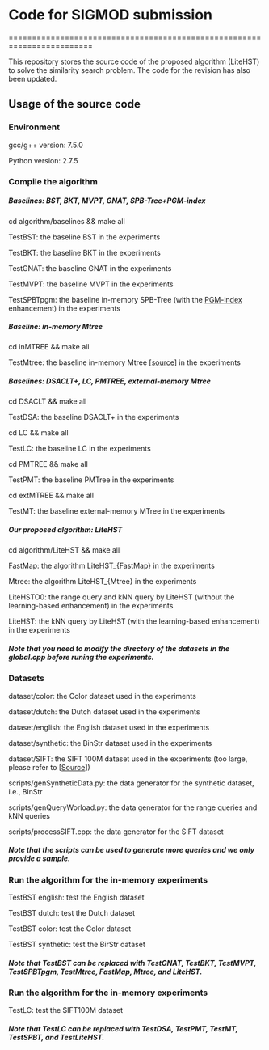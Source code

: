 # Code for SIGMOD submission
========================================================================

This repository stores the source code of the proposed algorithm (LiteHST) to solve the similarity search problem. The code for the revision has also been updated.


Usage of the source code
---------------

### Environment

gcc/g++ version: 7.5.0 

Python version: 2.7.5 

### Compile the algorithm

##### Baselines: BST, BKT, MVPT, GNAT, SPB-Tree+PGM-index

cd algorithm/baselines && make all

TestBST: the baseline BST in the experiments

TestBKT: the baseline BKT in the experiments

TestGNAT: the baseline GNAT in the experiments

TestMVPT: the baseline MVPT in the experiments

TestSPBTpgm: the baseline in-memory SPB-Tree (with the [PGM-index](https://github.com/gvinciguerra/PGM-index) enhancement) in the experiments

##### Baseline: in-memory Mtree

cd inMTREE && make all

TestMtree: the baseline in-memory Mtree [[source](https://github.com/erdavila/M-Tree)] in the experiments

##### Baselines: DSACLT+, LC, PMTREE, external-memory Mtree

cd DSACLT && make all

TestDSA: the baseline DSACLT+ in the experiments

cd LC && make all

TestLC: the baseline LC in the experiments

cd PMTREE && make all

TestPMT: the baseline PMTree in the experiments

cd extMTREE && make all

TestMT: the baseline external-memory MTree in the experiments

##### Our proposed algorithm: LiteHST

cd algorithm/LiteHST && make all

FastMap: the algorithm LiteHST_{FastMap} in the experiments

Mtree: the algorithm LiteHST_{Mtree} in the experiments

LiteHSTO0: the range query and kNN query by LiteHST (without the learning-based enhancement) in the experiments

LiteHST: the kNN query by LiteHST (with the learning-based enhancement) in the experiments

##### Note that you need to modify the directory of the datasets in the global.cpp before runing the experiments.

### Datasets

dataset/color: the Color dataset used in the experiments

dataset/dutch: the Dutch dataset used in the experiments

dataset/english: the English dataset used in the experiments

dataset/synthetic: the BinStr dataset used in the experiments

dataset/SIFT: the SIFT 100M dataset used in the experiments (too large, please refer to [[Source](http://corpus-texmex.irisa.fr/)])

scripts/genSyntheticData.py: the data generator for the synthetic dataset, i.e., BinStr

scripts/genQueryWorload.py: the data generator for the range queries and kNN queries

scripts/processSIFT.cpp: the data generator for the SIFT dataset 

##### Note that the scripts can be used to generate more queries and we only provide a sample.

### Run the algorithm for the in-memory experiments

TestBST english: test the English dataset

TestBST dutch: test the Dutch dataset

TestBST color: test the Color dataset

TestBST synthetic: test the BirStr dataset

##### Note that TestBST can be replaced with TestGNAT, TestBKT, TestMVPT, TestSPBTpgm, TestMtree, FastMap, Mtree, and LiteHST.	

### Run the algorithm for the in-memory experiments

TestLC: test the SIFT100M dataset

##### Note that TestLC can be replaced with TestDSA, TestPMT, TestMT, TestSPBT, and TestLiteHST.	





